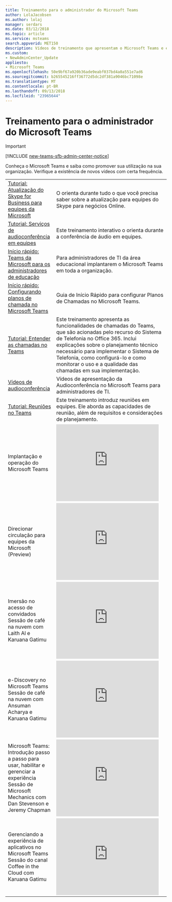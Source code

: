 ```yaml
---
title: Treinamento para o administrador do Microsoft Teams
author: LolaJacobsen
ms.author: lolaj
manager: serdars
ms.date: 03/12/2018
ms.topic: article
ms.service: msteams
search.appverid: MET150
description: Vídeos de treinamento que apresentam o Microsoft Teams e explicam aos administradores como planejar, implantar e operar o Microsoft Teams.
ms.custom:
- NewAdminCenter_Update
appliesto:
- Microsoft Teams
ms.openlocfilehash: 50e9bf67a920b36ade9eabf037bd4a0a551e7ad6
ms.sourcegitcommit: b265545216ff36772d5dc2df381a9046bc71098e
ms.translationtype: MT
ms.contentlocale: pt-BR
ms.lasthandoff: 09/13/2018
ms.locfileid: "23965644"
---
```

<a name="admin-training-for-microsoft-teams"></a>Treinamento para o administrador do Microsoft Teams
==================================
> [!IMPORTANT]
> [!INCLUDE [new-teams-sfb-admin-center-notice](includes/new-teams-sfb-admin-center-notice.md)]

Conheça o Microsoft Teams e saiba como promover sua utilização na sua organização. Verifique a existência de novos vídeos com certa frequência.


|  |  |
|---------|---------|
| [Tutorial: Atualização do Skype for Business para equipes da Microsoft](tutorial-journey-skypeforbusiness-to-teams.yml) |O orienta durante tudo o que você precisa saber sobre a atualização para equipes do Skype para negócios Online.  |
| [Tutorial: Serviços de audioconferência em equipes](Tutorial-Audio-Conferencing.yml) | Este treinamento interativo o orienta durante a conferência de áudio em equipes. |
| [Início rápido: Teams da Microsoft para os administradores de educação](teams-quick-start-edu.yml) |Para administradores de TI da área educacional implantarem o Microsoft Teams em toda a organização.   |
| [Início rápido: Configurando planos de chamada no Microsoft Teams](configuring-teams-calling-quickstartguide.md)| Guia de Início Rápido para configurar Planos de Chamadas no Microsoft Teams. |
| [Tutorial: Entender as chamadas no Teams](tutorial-calling-in-teams.yml)  |  Este treinamento apresenta as funcionalidades de chamadas do Teams, que são acionadas pelo recurso do Sistema de Telefonia no Office 365. Inclui explicações sobre o planejamento técnico necessário para implementar o Sistema de Telefonia, como configurá-lo e como monitorar o uso e a qualidade das chamadas em sua implementação.  |
| [Vídeos de audioconferência](audio-conferencing-videos.md) |Vídeos de apresentação da Audioconferência no Microsoft Teams para administradores de TI.  |
| [Tutorial: Reuniões no Teams](tutorial-meetings-in-teams.yml) | Este treinamento introduz reuniões em equipes. Ele aborda as capacidades de reunião, além de requisitos e considerações de planejamento. |
| Implantação e operação do Microsoft Teams   | <iframe width="320" height="240" src="https://www.youtube.com/embed/E7yDOfkpG48" frameborder="0" allowfullscreen></iframe>   |
| Direcionar circulação para equipes da Microsoft (Preview)   | <iframe width="320" height="240" src="https://www.youtube.com/embed/dVkc5Bs926Q" frameborder="0" allowfullscreen></iframe>   |
| Imersão no acesso de convidados <br>Sessão de café na nuvem com Laith Al e Karuana Gatimu  | <iframe width="320" height="240" src="https://www.youtube.com/embed/D8DW2Urv5y8" frameborder="0" allowfullscreen></iframe>   |
| e-Discovery no Microsoft Teams <br> Sessão de café na nuvem com Ansuman Acharya e Karuana Gatimu  | <iframe width="320" height="240" src="https://www.youtube.com/embed/OF65_p_07cE" frameborder="0" allowfullscreen></iframe>   |
| Microsoft Teams: Introdução passo a passo para usar, habilitar e gerenciar a experiência <br> Sessão de Microsoft Mechanics com Dan Stevenson e Jeremy Chapman |  <iframe width="320" height="240" src="https://www.youtube.com/embed/tAqAtI6K7NY" frameborder="0" allowfullscreen></iframe>   |
| Gerenciando a experiência de aplicativos no Microsoft Teams <br> Sessão do canal Coffee in the Cloud com Karuana Gatimu  | <iframe width="320" height="240" src="https://www.youtube.com/embed/CHnpw1O7EgM" frameborder="0" allowfullscreen></iframe>     | 




